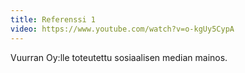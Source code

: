 ```yaml
---
title: Referenssi 1
video: https://www.youtube.com/watch?v=o-kgUy5CypA
---
```


Vuurran Oy:lle toteutettu sosiaalisen median mainos.
